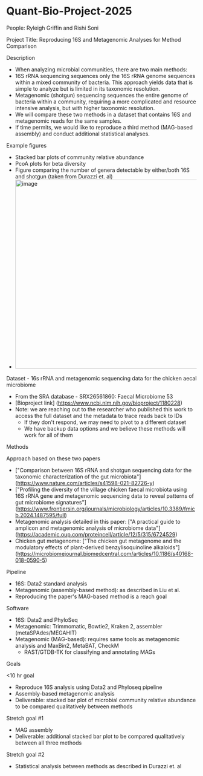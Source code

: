 # Quant-Bio-Project-2025

People: Ryleigh Griffin and Rishi Soni

Project Title: Reproducing 16S and Metagenomic Analyses for Method Comparison

Description
- When analyzing microbial communities, there are two main methods: 
-  16S rRNA sequencing sequences only the 16S rRNA genome sequences within a mixed community of bacteria. This approach yields data that is simple to analyze but is limited in its taxonomic resolution.
-  Metagenomic (shotgun) sequencing sequences the entire genome of bacteria within a community, requiring a more complicated and resource intensive analysis, but with higher taxonomic resolution.
- We will compare these two methods in a dataset that contains 16S and metagenomic reads for the same samples. 
- If time permits, we would like to reproduce a third method (MAG-based assembly) and conduct additional statistical analyses.


Example figures
- Stacked bar plots of community relative abundance
- PcoA plots for beta diversity
- Figure comparing the number of genera detectable by either/both 16S and shotgun (taken from Durazzi et. al)
- <img width="500" height="500" alt="image" src="https://github.com/user-attachments/assets/60a99fde-384d-4de5-bb98-49484804d489" />


Dataset - 16s rRNA and metagenomic sequencing data for the chicken aecal microbiome
- From the SRA database - SRX26561860: Faecal Microbiome 53
- [Bioproject link] (https://www.ncbi.nlm.nih.gov/bioproject/1180228)
- Note: we are reaching out to the researcher who published this work to access the full dataset and the metadata to trace reads back to IDs
   - If they don't respond, we may need to pivot to a different dataset
   - We have backup data options and we believe these methods will work for all of them

Methods

Approach based on these two papers
- ["Comparison between 16S rRNA and shotgun sequencing data for the taxonomic characterization of the gut microbiota"] (https://www.nature.com/articles/s41598-021-82726-y)
- ["Profiling the diversity of the village chicken faecal microbiota using 16S rRNA gene and metagenomic sequencing data to reveal patterns of gut microbiome signatures"] (https://www.frontiersin.org/journals/microbiology/articles/10.3389/fmicb.2024.1487595/full)
- Metagenomic analysis detailed in this paper: ["A practical guide to amplicon and metagenomic analysis of microbiome data"] (https://academic.oup.com/proteincell/article/12/5/315/6724529)
- Chicken gut metagenome: ["The chicken gut metagenome and the modulatory effects of plant-derived benzylisoquinoline alkaloids"] (https://microbiomejournal.biomedcentral.com/articles/10.1186/s40168-018-0590-5)

Pipeline
- 16S: Data2 standard analysis
- Metagenomic (assembly-based method): as described in Liu et al.
- Reproducing the paper's MAG-based method is a reach goal

Software
- 16S: Data2 and PhyloSeq
- Metagenomic: Trimmomatic, Bowtie2, Kraken 2, assembler (metaSPAdes/MEGAHIT)
- Metagenomic (MAG-based): requires same tools as metagenomic analysis and MaxBin2, MetaBAT, CheckM
    - RAST/GTDB-TK for classifying and annotating MAGs

Goals

<10 hr goal 
- Reproduce 16S analysis using Data2 and Phyloseq pipeline
- Assembly-based metagenomic analysis
- Deliverable: stacked bar plot of microbial community relative abundance to be compared qualitatively between methods

Stretch goal #1
- MAG assembly
- Deliverable: additional stacked bar plot to be compared qualitatively between all three methods

Stretch goal #2
- Statistical analysis between methods as described in Durazzi et. al 


